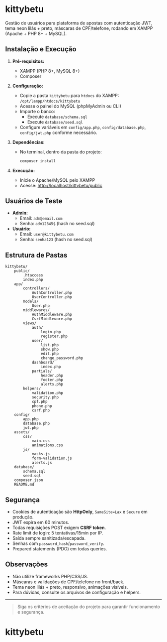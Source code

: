 # kittybetu

Gestão de usuários para plataforma de apostas com autenticação JWT, tema neon lilás + preto, máscaras de CPF/telefone, rodando em XAMPP (Apache + PHP 8+ + MySQL).

## Instalação e Execução

1. **Pré-requisitos:**
	 - XAMPP (PHP 8+, MySQL 8+)
	 - Composer

2. **Configuração:**
	 - Copie a pasta `kittybetu` para `htdocs` do XAMPP: `/opt/lampp/htdocs/kittybetu`
	 - Acesse o painel do MySQL (phpMyAdmin ou CLI)
	 - Importe o banco:
		 - Execute `database/schema.sql`
		 - Execute `database/seed.sql`
	 - Configure variáveis em `config/app.php`, `config/database.php`, `config/jwt.php` conforme necessário.

3. **Dependências:**
	 - No terminal, dentro da pasta do projeto:
		 ```bash
		 composer install
		 ```

4. **Execução:**
	 - Inicie o Apache/MySQL pelo XAMPP
	 - Acesse: [http://localhost/kittybetu/public](http://localhost/kittybetu/public)

## Usuários de Teste

- **Admin:**
	- Email: `adm@email.com`
	- Senha: `adm12345$` (hash no seed.sql)
- **Usuário:**
	- Email: `user@kittybetu.com`
	- Senha: `senha123` (hash no seed.sql)

## Estrutura de Pastas

```
kittybetu/
	public/
		.htaccess
		index.php
	app/
		controllers/
			AuthController.php
			UserController.php
		models/
			User.php
		middlewares/
			AuthMiddleware.php
			CsrfMiddleware.php
		views/
			auth/
				login.php
				register.php
			user/
				list.php
				show.php
				edit.php
				change_password.php
			dashboard/
				index.php
			partials/
				header.php
				footer.php
				alerts.php
		helpers/
			validation.php
			security.php
			cpf.php
			phone.php
			csrf.php
	config/
		app.php
		database.php
		jwt.php
	assets/
		css/
			main.css
			animations.css
		js/
			masks.js
			form-validation.js
			alerts.js
	database/
		schema.sql
		seed.sql
	composer.json
	README.md
```

## Segurança
- Cookies de autenticação são **HttpOnly**, `SameSite=Lax` e `Secure` em produção.
- JWT expira em 60 minutos.
- Todas requisições POST exigem **CSRF token**.
- Rate limit de login: 5 tentativas/15min por IP.
- Saída sempre sanitizada/escapada.
- Senhas com `password_hash`/`password_verify`.
- Prepared statements (PDO) em todas queries.

## Observações
- Não utilize frameworks PHP/CSS/JS.
- Máscaras e validações de CPF/telefone no front/back.
- Tema neon lilás + preto, responsivo, animações visíveis.
- Para dúvidas, consulte os arquivos de configuração e helpers.

---

> Siga os critérios de aceitação do projeto para garantir funcionamento e segurança.
# kittybetu